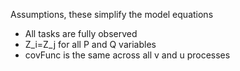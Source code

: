 Assumptions, these simplify the model equations
* All tasks are fully observed
* Z_i=Z_j for all P and Q variables
* covFunc is the same across all v and u processes
